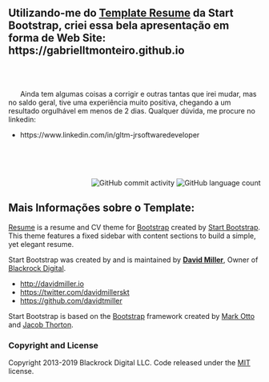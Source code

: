 <h2> Utilizando-me do <a href="https://startbootstrap.com/template-overviews/resume/">Template Resume</a> da Start Bootstrap, criei essa bela apresentação em forma de Web Site: &nbsp; https://gabrielltmonteiro.github.io</h2> 
</br></br>
<p>&nbsp; &nbsp; &nbsp; Ainda tem algumas coisas a corrigir e outras tantas que irei mudar, mas no saldo geral, tive uma experiência muito positiva, chegando a um resultado orgulhável em menos de 2 dias. Qualquer dúvida, me procure no linkedin:</p>
<ul>
  <li>
    <p>https://www.linkedin.com/in/gltm-jrsoftwaredeveloper</p>
  </li>
</ul>  
 
</br></br></br>
<p align="right">
  <img alt="GitHub commit activity" src="https://img.shields.io/github/commit-activity/y/gabrielltmonteiro/gabrielltmonteiro.github.io?color=green&style=plastic">
  <img alt="GitHub language count" src="https://img.shields.io/github/languages/count/gabrielltmonteiro/gabrielltmonteiro.github.io?color=orange&style=plastic">
</p>

## Mais Informações sobre o Template:

[Resume](https://startbootstrap.com/template-overviews/resume/) is a resume and CV theme for [Bootstrap](http://getbootstrap.com/) created by [Start Bootstrap](http://startbootstrap.com/). This theme features a fixed sidebar with content sections to build a simple, yet elegant resume.

Start Bootstrap was created by and is maintained by **[David Miller](http://davidmiller.io/)**, Owner of [Blackrock Digital](http://blackrockdigital.io/).

* http://davidmiller.io
* https://twitter.com/davidmillerskt
* https://github.com/davidtmiller

Start Bootstrap is based on the [Bootstrap](http://getbootstrap.com/) framework created by [Mark Otto](https://twitter.com/mdo) and [Jacob Thorton](https://twitter.com/fat).

### Copyright and License

Copyright 2013-2019 Blackrock Digital LLC. Code released under the [MIT](https://github.com/BlackrockDigital/startbootstrap-resume/blob/gh-pages/LICENSE) license.
